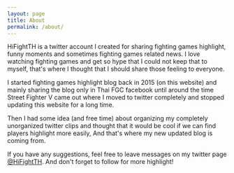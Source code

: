 ```yaml
---
layout: page
title: About
permalink: /about/
---
```


HiFightTH is a twitter account I created for sharing fighting games highlight, 
funny moments and sometimes fighting games related news. 
I love watching fighting games and get so hype that I could not keep that to myself, 
that's where I thought that I should share those feeling to everyone.

I started fighting games highlight blog back in 2015 (on this website)
and mainly sharing the blog only in Thai FGC facebook until around the time 
Street Fighter V came out where I moved to twitter completely and stopped updating this website for a long time.

Then I had some idea (and free time) about organizing my completely unorganized twitter clips 
and thought that it would be cool if we can find players highlight more easily, 
And that's where my new updated blog is coming from. 

If you have any suggestions, feel free to leave messages on my twitter page <a href="https://twitter.com/HiFightTH">@HiFightTH</a>.
And don't forget to follow for more highlight!